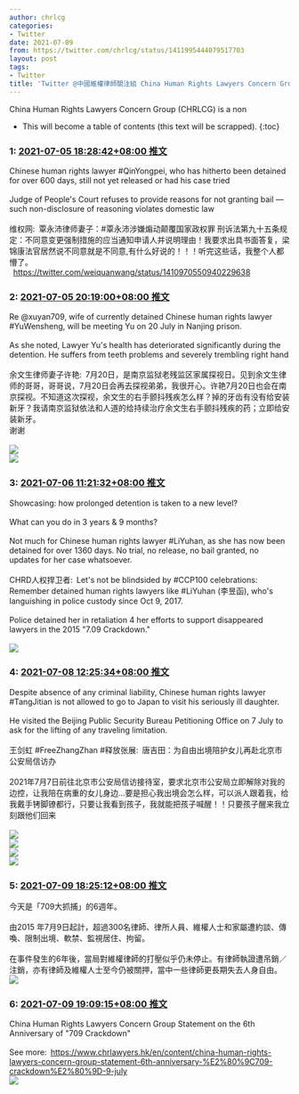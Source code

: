 ```yaml
---
author: chrlcg
categories:
- Twitter
date: 2021-07-09
from: https://twitter.com/chrlcg/status/1411995444079517703
layout: post
tags:
- Twitter
title: 'Twitter @中國維權律師關注組 China Human Rights Lawyers Concern Group: 2021-07-05~2021-07-11'
---
```


China Human Rights Lawyers Concern Group (CHRLCG) is a non

* This will become a table of contents (this text will be scrapped).
{:toc}

### 1: [2021-07-05 18:28:42+08:00 推文](https://twitter.com/chrlcg/status/1411995444079517703)

Chinese human rights lawyer #QinYongpei, who has hitherto been detained for over 600 days, still not yet released or had his case tried<br><br>Judge of People's Court refuses to provide reasons for not granting bail — such non-disclosure of reasoning violates domestic law<br><br>维权网: 覃永沛律师妻子：#覃永沛涉嫌煽动颠覆国家政权罪  刑诉法第九十五条规定：不同意变更强制措施的应当通知申请人并说明理由！我要求出具书面答复，梁锦康法官居然说不同意就是不同意,有什么好说的！！！听完这些话，我整个人都懵了。<br> <a href="https://twitter.com/weiquanwang/status/1410970550940229638" target="_blank" rel="noopener noreferrer">https://twitter.com/weiquanwang/status/1410970550940229638</a>

### 2: [2021-07-05 20:19:00+08:00 推文](https://twitter.com/chrlcg/status/1412023202537218048)

Re @xuyan709, wife of currently detained Chinese human rights lawyer #YuWensheng, will be meeting Yu on 20 July in Nanjing prison. <br><br>As she noted, Lawyer Yu's health has deteriorated significantly during the detention. He suffers from teeth problems and severely trembling right hand<br><br>余文生律师妻子许艳: 7月20日，是南京监狱老残监区家属探视日。见到余文生律师的哥哥，哥哥说，7月20日会再去探视弟弟，我很开心。许艳7月20日也会在南京探视。不知道这次探视，余文生的右手颤抖残疾怎么样？掉的牙齿有没有给安装新牙？我请南京监狱依法和人道的给持续治疗余文生右手颤抖残疾的药；立即给安装新牙。<br>谢谢<br><br><img style src="https://pbs.twimg.com/media/E5hDIkQUcAIRlRu?format=jpg&name=orig" referrerpolicy="no-referrer"><br><img style src="https://pbs.twimg.com/media/E5hDIlfUUAMb2q0?format=jpg&name=orig" referrerpolicy="no-referrer">

### 3: [2021-07-06 11:21:32+08:00 推文](https://twitter.com/chrlcg/status/1412250334592847873)

Showcasing: how prolonged detention is taken to a new level?<br><br>What can you do in 3 years & 9 months?<br><br>Not much for Chinese human rights lawyer #LiYuhan, as she has now been detained for over 1360 days. No trial, no release, no bail granted, no updates for her case whatsoever.<br><br>CHRD人权捍卫者: Let's not be blindsided by #CCP100 celebrations: Remember detained human rights lawyers like #LiYuhan (李昱函), who's languishing in police custody since Oct 9, 2017.<br><br>Police detained her in retaliation 4 her efforts to support disappeared lawyers in the 2015 "7.09 Crackdown."<br><br><img style src="https://pbs.twimg.com/media/E5DLfpCX0AMubD4?format=jpg&name=orig" referrerpolicy="no-referrer">

### 4: [2021-07-08 12:25:34+08:00 推文](https://twitter.com/chrlcg/status/1412991223875264514)

Despite absence of any criminal liability, Chinese human rights lawyer #TangJitian is not allowed to go to Japan to visit his seriously ill daughter. <br><br>He visited the Beijing Public Security Bureau Petitioning   Office on 7 July to ask for the lifting of any traveling limitation.<br><br>王剑虹 #FreeZhangZhan #释放张展: 唐吉田：为自由出境陪护女儿再赴北京市公安局信访办<br><br>2021年7月7日前往北京市公安局信访接待室，要求北京市公安局立即解除对我的边控，让我陪在病重的女儿身边...要是担心我出境会怎么样，可以派人跟着我，给我戴手铐脚镣都行，只要让我看到孩子，我就能把孩子喊醒！！只要孩子醒来我立刻跟他们回来<br><br><img style src="https://pbs.twimg.com/media/E5tWiTLXwAM4ZDb?format=jpg&name=orig" referrerpolicy="no-referrer"><br><img style src="https://pbs.twimg.com/media/E5tWoLVXwAMFhF2?format=jpg&name=orig" referrerpolicy="no-referrer"><br><img style src="https://pbs.twimg.com/media/E5tXM2UXoAAvGey?format=jpg&name=orig" referrerpolicy="no-referrer"><br><img style src="https://pbs.twimg.com/media/E5tYAU2X0AU6zdl?format=jpg&name=orig" referrerpolicy="no-referrer">

### 5: [2021-07-09 18:25:12+08:00 推文](https://twitter.com/chrlcg/status/1413444117946789888)

今天是「709大抓捕」的6週年。<br><br>由2015 年7月9日起計，超過300名律師、律所人員、維權人士和家屬遭約談、傳喚、限制出境、軟禁、監視居住、拘留。<br><br>在事件發生的6年後，當局對維權律師的打壓似乎仍未停止。有律師執證遭吊銷／注銷，亦有律師及維權人士至今仍被關押，當中一些律師更長期失去人身自由。<br><img style src="https://pbs.twimg.com/media/E52P6spVUAE8ryn?format=jpg&name=orig" referrerpolicy="no-referrer">

### 6: [2021-07-09 19:09:15+08:00 推文](https://twitter.com/chrlcg/status/1413455202284228609)

China Human Rights Lawyers Concern Group Statement on the 6th Anniversary of "709 Crackdown"<br><br>See more: <a href="https://www.chrlawyers.hk/en/content/china-human-rights-lawyers-concern-group-statement-6th-anniversary-%E2%80%9C709-crackdown%E2%80%9D-9-july" target="_blank" rel="noopener noreferrer">https://www.chrlawyers.hk/en/content/china-human-rights-lawyers-concern-group-statement-6th-anniversary-%E2%80%9C709-crackdown%E2%80%9D-9-july</a><br><img style src="https://pbs.twimg.com/media/E52XKc5UUAUhvHu?format=jpg&name=orig" referrerpolicy="no-referrer">

